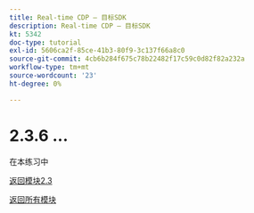 ```yaml
---
title: Real-time CDP — 目标SDK
description: Real-time CDP — 目标SDK
kt: 5342
doc-type: tutorial
exl-id: 5606ca2f-85ce-41b3-80f9-3c137f66a8c0
source-git-commit: 4cb6b284f675c78b22482f17c59c0d82f82a232a
workflow-type: tm+mt
source-wordcount: '23'
ht-degree: 0%

---
```


# 2.3.6 ...

在本练习中

[返回模块2.3](./real-time-cdp-build-a-segment-take-action.md)

[返回所有模块](../../../overview.md)
